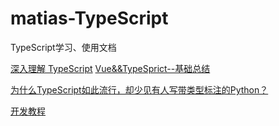 # matias-TypeScript

TypeScript学习、使用文档

[深入理解 TypeScript](https://jkchao.github.io/typescript-book-chinese/#why)
[Vue&&TypeSprict--基础总结](https://www.kancloud.cn/cyyspring/vuejs/936826)

[为什么TypeScript如此流行，却少见有人写带类型标注的Python？](https://www.zhihu.com/question/370231112)

[开发教程](https://cloud.tencent.com/developer/doc/1271)